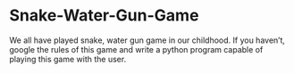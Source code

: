 # Snake-Water-Gun-Game
We all have played snake, water gun game in our childhood. If you haven’t, google the  rules of this game and write a python program capable of playing this game with the  user. 
